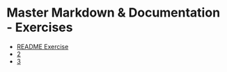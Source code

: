 # Master Markdown & Documentation - Exercises

- [README Exercise](01-readme-exercise.md)
- [2](2.md)
- [3](3.md)